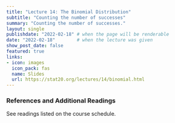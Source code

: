 ```yaml
---
title: "Lecture 14: The Binomial Distribution"
subtitle: "Counting the number of successes"
summary: "Counting the number of successes."
layout: single
publishdate: "2022-02-18" # when the page will be renderable
date: "2022-02-18"        # when the lecture was given
show_post_date: false
featured: true
links:
- icon: images
  icon_pack: fas
  name: Slides
  url: https://stat20.org/lectures/14/binomial.html
---
```



### References and Additional Readings

See readings listed on the course schedule.
